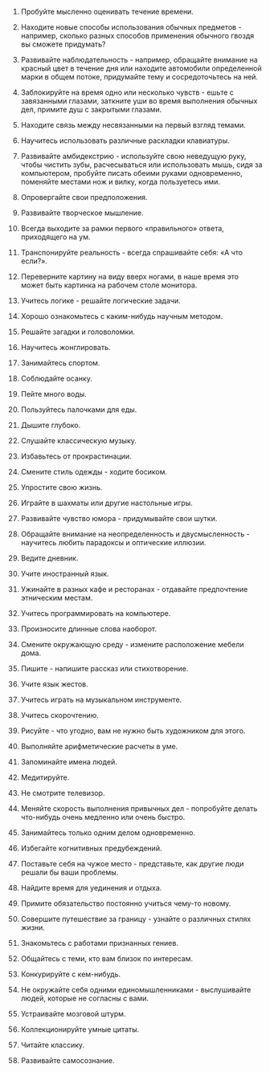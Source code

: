 1. Пробуйте мысленно оценивать течение времени.

2. Находите новые способы использования обычных предметов - например, сколько разных способов применения обычного гвоздя вы сможете придумать?

3. Развивайте наблюдательность - например, обращайте внимание на красный цвет в течение дня или находите автомобили определенной марки в общем потоке, придумайте тему и сосредоточьтесь на ней.

4. Заблокируйте на время одно или несколько чувств - ешьте с завязанными глазами, заткните уши во время выполнения обычных дел, примите душ с закрытыми глазами.

5. Находите связь между несвязанными на первый взгляд темами.

6. Научитесь использовать различные раскладки клавиатуры.

7. Развивайте амбидекстрию - используйте свою неведущую руку, чтобы чистить зубы, расчесываться или использовать мышь, сидя за компьютером, пробуйте писать обеими руками одновременно, поменяйте местами нож и вилку, когда пользуетесь ими.

8. Опровергайте свои предположения.

9. Развивайте творческое мышление.

10. Всегда выходите за рамки первого «правильного» ответа, приходящего на ум.

11. Транспонируйте реальность - всегда спрашивайте себя: «А что если?».

12. Переверните картину на виду вверх ногами, в наше время это может быть картинка на рабочем столе монитора.

13. Учитесь логике - решайте логические задачи.

14. Хорошо ознакомьтесь с каким-нибудь научным методом.

15. Решайте загадки и головоломки.

16. Научитесь жонглировать.

17. Занимайтесь спортом.

18. Соблюдайте осанку.

19. Пейте много воды.

20. Пользуйтесь палочками для еды.

21. Дышите глубоко.

22. Слушайте классическую музыку.

23. Избавьтесь от прокрастинации.

24. Смените стиль одежды - ходите босиком.

25. Упростите свою жизнь.

26. Играйте в шахматы или другие настольные игры.

27. Развивайте чувство юмора - придумывайте свои шутки.

28. Обращайте внимание на неопределенность и двусмысленность - научитесь любить парадоксы и оптические иллюзии.

29. Ведите дневник.

30. Учите иностранный язык.

31. Ужинайте в разных кафе и ресторанах - отдавайте предпочтение этническим местам.

32. Учитесь программировать на компьютере.

33. Произносите длинные слова наоборот.

34. Смените окружающую среду - измените расположение мебели дома.

35. Пишите - напишите рассказ или стихотворение.

36. Учите язык жестов.

37. Учитесь играть на музыкальном инструменте.

38. Учитесь скорочтению.

39. Рисуйте - что угодно, вам не нужно быть художником для этого.

40. Выполняйте арифметические расчеты в уме.

41. Запоминайте имена людей.

42. Медитируйте.

43. Не смотрите телевизор.

44. Меняйте скорость выполнения привычных дел - попробуйте делать что-нибудь очень медленно или очень быстро.

45. Занимайтесь только одним делом одновременно.

46. Избегайте когнитивных предубеждений.

47. Поставьте себя на чужое место - представьте, как другие люди решали бы ваши проблемы.

48. Найдите время для уединения и отдыха.

49. Примите обязательство постоянно учиться чему-то новому.

50. Совершите путешествие за границу - узнайте о различных стилях жизни.

51. Знакомьтесь с работами признанных гениев.

52. Общайтесь с теми, кто вам близок по интересам.

53. Конкурируйте с кем-нибудь.

54. Не окружайте себя одними единомышленниками - выслушивайте людей, которые не согласны с вами.

55. Устраивайте мозговой штурм.

56. Коллекционируйте умные цитаты.

57. Читайте классику.

58. Развивайте самосознание.